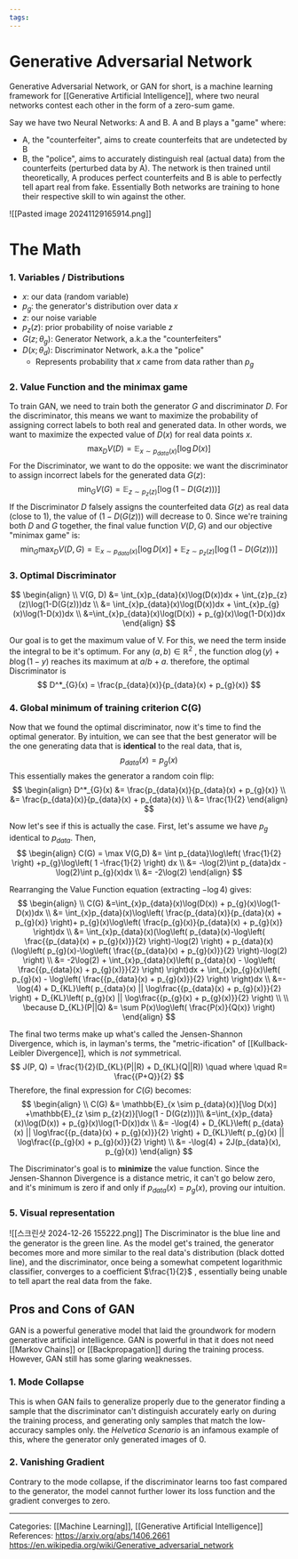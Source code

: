 ```yaml
---
tags:
---
```

# Generative Adversarial Network
Generative Adversarial Network, or GAN for short, is a machine learning framework for [[Generative Artificial Intelligence]], where two neural networks contest each other in the form of a zero-sum game. 

Say we have two Neural Networks: A and B. A and B plays a "game" where:
- A, the "counterfeiter", aims to create counterfeits that are undetected by B
- B, the "police", aims to accurately distinguish real (actual data) from the counterfeits (perturbed data by A).
The network is then trained until theoretically, A produces perfect counterfeits and B is able to perfectly tell apart real from fake. Essentially Both networks are training to hone their respective skill to win against the other.

![[Pasted image 20241129165914.png]]


# The Math
### 1. Variables / Distributions
- $x$: our data (random variable)
- $p_g$: the generator's distribution over data $x$
- $z$: our noise variable
- $p_z(z)$: prior probability of noise variable $z$
- $G(z; \theta_{g})$: Generator Network, a.k.a the "counterfeiters"
- $D(x; \theta_{d})$: Discriminator Network, a.k.a the "police"
	- Represents probability that $x$ came from data rather than $p_g$

### 2. Value Function and the minimax game
To train GAN, we need to train both the generator $G$ and discriminator $D$. For the discriminator, this means we want to maximize the probability of assigning correct labels to both real and generated data. In other words, we want to maximize the expected value of $D(x)$ for real data points $x$.
$$
\max_{D}V(D) = \mathbb{E}_{x \sim p_{data}(x)}[\log D(x)]
$$
For the Discriminator, we want to do the opposite: we want the discriminator to assign incorrect labels for the generated data $G(z)$:
$$
\min_{G}V(G) = \mathbb{E}_{z \sim p_{z}(z)}[\log(1 - D(G(z)))]
$$
If the Discriminator $D$ falsely assigns the counterfeited data $G(z)$ as real data (close to 1), the value of $(1-D(G(z)))$ will decrease to 0. 
Since we're training both $D$ and $G$ together, the final value function $V(D, G)$ and our objective "minimax game" is:
$$
\min_{G}\max_{D}V(D, G) =\mathbb{E}_{x \sim p_{data}(x)}[\log D(x)] +\mathbb{E}_{z \sim p_{z}(z)}[\log(1 - D(G(z)))] 
$$
### 3. Optimal Discriminator
$$
\begin{align} \\
V(G, D) &= \int_{x}p_{data}(x)\log(D(x))dx + \int_{z}p_{z}(z)\log(1-D(G(z)))dz  \\
&= \int_{x}p_{data}(x)\log(D(x))dx + \int_{x}p_{g}(x)\log(1-D(x))dx \\
&=\int_{x}p_{data}(x)\log(D(x)) + p_{g}(x)\log(1-D(x))dx 
\end{align}
$$

Our goal is to get the maximum value of V. For this, we need the term inside the integral to be it's optimum. For any $(a, b) \in \mathbb{R}^2$ , the function $a\log(y) + b\log(1 - y)$ reaches its maximum at $a/b+a$. therefore, the optimal Discriminator is
$$
D^*_{G}(x) = \frac{p_{data}(x)}{p_{data}(x) + p_{g}(x)}
$$

### 4. Global minimum of training criterion C(G)
Now that we found the optimal discriminator, now it's time to find the optimal generator. By intuition, we can see that the best generator will be the one generating data that is **identical** to the real data, that is,
$$
p_{data}(x) = p_{g}(x)
$$
This essentially makes the generator a random coin flip:
$$
\begin{align}
D^*_{G}(x) &= \frac{p_{data}(x)}{p_{data}(x) + p_{g}(x)} \\
&= \frac{p_{data}(x)}{p_{data}(x) + p_{data}(x)}  \\
&= \frac{1}{2}
\end{align}
$$

Now let's see if this is actually the case. First, let's assume we have $p_g$ identical to $p_{data}$. Then,
$$
\begin{align}
C(G) = \max V(G,D) &= \int p_{data}\log\left( \frac{1}{2} \right) +p_{g}\log\left( 1 -\frac{1}{2} \right) dx \\
&= -\log(2)\int p_{data}dx  -\log(2)\int p_{g}(x)dx \\
&= -2\log(2)
\end{align}
$$

Rearranging the Value Function equation (extracting $-\log4$) gives:
$$
\begin{align} \\
C(G) &=\int_{x}p_{data}(x)\log(D(x)) + p_{g}(x)\log(1-D(x))dx  \\
&= \int_{x}p_{data}(x)\log\left( \frac{p_{data}(x)}{p_{data}(x) + p_{g}(x)} \right)+ p_{g}(x)\log\left( \frac{p_{g}(x)}{p_{data}(x) + p_{g}(x)} \right)dx  \\
&= \int_{x}p_{data}(x)(\log\left( p_{data}(x)-\log\left( \frac{{p_{data}(x) + p_{g}(x)}}{2}  \right)-\log(2) \right) + p_{data}(x)(\log\left( p_{g}(x)-\log\left( \frac{{p_{data}(x) + p_{g}(x)}}{2} \right)-\log(2) \right)  \\
&= -2\log(2) + \int_{x}p_{data}(x)\left( p_{data}(x) - \log\left( \frac{{p_{data}(x) + p_{g}(x)}}{2} \right) \right)dx + \int_{x}p_{g}(x)\left( p_{g}(x) - \log\left( \frac{{p_{data}(x) + p_{g}(x)}}{2} \right) \right)dx \\
&=-\log(4) + D_{KL}\left( p_{data}(x) || \log\frac{{p_{data}(x) + p_{g}(x)}}{2} \right) + D_{KL}\left( p_{g}(x) || \log\frac{{p_{g}(x) + p_{g}(x)}}{2} \right)  \\ \\
\because D_{KL}(P||Q) &= \sum P(x)\log\left( \frac{P(x)}{Q(x)} \right)
\end{align}
$$

The final two terms make up what's called the Jensen-Shannon Divergence, which is, in layman's terms, the "metric-ification" of [[Kullback-Leibler Divergence]], which is _not_ symmetrical. 
$$
J(P, Q) = \frac{1}{2}(D_{KL}(P||R) + D_{KL}(Q||R)) \quad where \quad R= \frac{{P+Q}}{2}
$$
Therefore, the final expression for $C(G)$ becomes:
$$
\begin{align} \\
C(G) &= \mathbb{E}_{x \sim p_{data}(x)}[\log D(x)] +\mathbb{E}_{z \sim p_{z}(z)}[\log(1 - D(G(z)))]\\
&=\int_{x}p_{data}(x)\log(D(x)) + p_{g}(x)\log(1-D(x))dx  \\
&= -\log(4) + D_{KL}\left( p_{data}(x) || \log\frac{{p_{data}(x) + p_{g}(x)}}{2} \right) + D_{KL}\left( p_{g}(x) || \log\frac{{p_{g}(x) + p_{g}(x)}}{2} \right) \\
&= -\log(4) + 2J(p_{data}(x), p_{g}(x))
\end{align}
$$

The Discriminator's goal is to **minimize** the value function. Since the Jensen-Shannon Divergence is a distance metric, it can't go below zero, and it's minimum is zero if and only if $p_{data}(x) = p_{g}(x)$, proving our intuition.

### 5. Visual representation
![[스크린샷 2024-12-26 155222.png]]
The Discriminator is the blue line and the generator is the green line. As the model get's trained, the generator becomes more and more similar to the real data's distribution (black dotted line), and the discriminator, once being a somewhat competent logarithmic classifier, converges to a coefficient $\frac{1}{2}$ , essentially being unable to tell apart the real data from the fake.

## Pros and Cons of GAN
GAN is a powerful generative model that laid the groundwork for modern generative artificial intelligence. GAN is powerful in that it does not need [[Markov Chains]] or [[Backpropagation]] during the training process. However, GAN still has some glaring weaknesses.

### 1. Mode Collapse
This is when GAN fails to generalize properly due to the generator finding a sample that the discriminator can't distinguish accurately early on during the training process, and generating only samples that match the low-accuracy samples only. the _Helvetica Scenario_ is an infamous example of this, where the generator only generated images of 0.

### 2. Vanishing Gradient
Contrary to the mode collapse, if the discriminator learns too fast compared to the generator, the model cannot further lower its loss function and the gradient converges to zero. 


---
Categories: [[Machine Learning]], [[Generative Artificial Intelligence]]
References:
https://arxiv.org/abs/1406.2661
https://en.wikipedia.org/wiki/Generative_adversarial_network